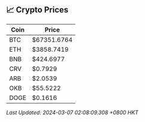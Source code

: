 ## 📈 Crypto Prices

| Coin | Price |
| ---- | ----- |
| BTC | $67351.6764 |
| ETH | $3858.7419 |
| BNB | $424.6977 |
| CRV | $0.7929 |
| ARB | $2.0539 |
| OKB | $55.5222 |
| DOGE | $0.1616 |

_Last Updated: 2024-03-07 02:08:09.308 +0800 HKT_